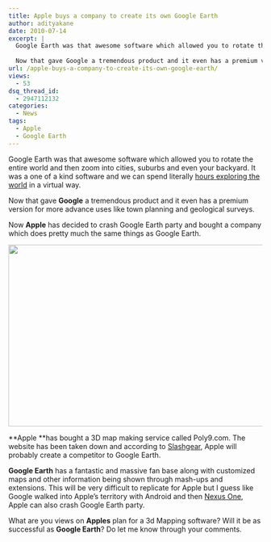 ```yaml
---
title: Apple buys a company to create its own Google Earth
author: adityakane
date: 2010-07-14
excerpt: |
  Google Earth was that awesome software which allowed you to rotate the entire world and then zoom into cities, suburbs and even your backyard. It was a one of a kind software and we can spend literally hours exploring the world in a virtual way.
  
  Now that gave Google a tremendous product and it even has a premium version for more advance uses like town planning and geological surveys.
url: /apple-buys-a-company-to-create-its-own-google-earth/
views:
  - 53
dsq_thread_id:
  - 2947112132
categories:
  - News
tags:
  - Apple
  - Google Earth
---
```

Google Earth was that awesome software which allowed you to rotate the entire world and then zoom into cities, suburbs and even your backyard. It was a one of a kind software and we can spend literally [hours exploring the world][1] in a virtual way.

Now that gave **Google** a tremendous product and it even has a premium version for more advance uses like town planning and geological surveys.

Now **Apple** has decided to crash Google Earth party and bought a company which does pretty much the same things as Google Earth.

<a rel="attachment wp-att-28269" href="http://devilsworkshop.org/apple-buys-a-company-to-create-its-own-google-earth/apple_gets_mapping_service/"><img class="aligncenter size-full wp-image-28269" title="Apple_gets_mapping_service" src="http://cdn.devilsworkshop.org/files/2010/07/Apple_gets_mapping_service.png" alt="" width="550" height="360" /></a>

**Apple **has bought a 3D map making service called Poly9.com. The website has been taken down and according to <a href="http://www.slashgear.com/apple-acquire-poly9-3d-mapping-experts-1493920/" onclick="_gaq.push(['_trackEvent', 'outbound-article', 'http://www.slashgear.com/apple-acquire-poly9-3d-mapping-experts-1493920/', 'Slashgear']);" >Slashgear</a>, Apple will probably create a competitor to Google Earth.

**Google Earth** has a fantastic and massive fan base along with customized maps and other information being shown through mash-ups and extensions. This will be very difficult to replicate for Apple but I guess like Google walked into Apple&#8217;s territory with Android and then [Nexus One][2], Apple can also crash Google Earth party.

What are you views on **Apples** plan for a 3d Mapping software? Will it be as successful as **Google Earth**? Do let me know through your comments.

 [1]: http://devilsworkshop.org/google-earth-flight-simulator-a-backhanded-compliment-to-microsoft/ "hours exploring the world"
 [2]: http://devilsworkshop.org/is-it-worth-buying-googles-nexus/ "Nexus One"
